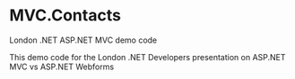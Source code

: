 MVC.Contacts
============

London .NET ASP.NET MVC demo code

This demo code for the London .NET Developers presentation on ASP.NET MVC vs ASP.NET Webforms
